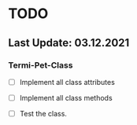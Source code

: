 # TODO

## Last Update: 03.12.2021

### Termi-Pet-Class

- [ ] Implement all class attributes
- [ ] Implement all class methods 
- [ ] Test the class.

